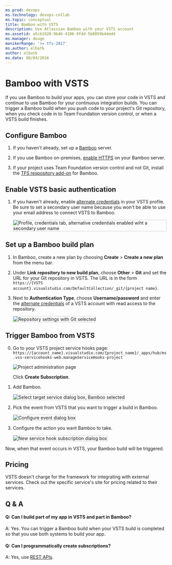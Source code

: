 ```yaml
---
ms.prod: devops
ms.technology: devops-collab
ms.topic: conceptual
title: Bamboo with VSTS
description: Use Atlassian Bamboo with your VSTS account
ms.assetid: a5cb1028-9b46-4106-9fdd-5b8059b4dedd
ms.manager: douge
monikerRange: '>= tfs-2017'
ms.author: elbatk
author: elbatk
ms.date: 08/04/2016
---
```


# Bamboo with VSTS

If you use Bamboo to build your apps, you can store your code in VSTS
and continue to use Bamboo for your continuous integration builds.
You can trigger a Bamboo build when you push code to your project's
Git repository,  when you check code in to Team Foundation version control,
or when a VSTS build finishes.

## Configure Bamboo

1. If you haven't already, set up a [Bamboo](https://www.atlassian.com/software/bamboo/) server.

2. If you use Bamboo on-premises, [enable HTTPS](https://confluence.atlassian.com/display/BAMBOO/Advanced+actions) on your Bamboo server.

3. If your project uses Team Foundation version control and not Git, install the [TFS respository add-on](https://marketplace.atlassian.com/search?q=tfs) for Bamboo.

## Enable VSTS basic authentication
1. If you haven't already, enable [alternate credentials](../../git/auth-overview.md#alternate-credentials) in your VSTS profile.
Be sure to set a secondary user name because you won't be able to use your email address
to connect VSTS to Bamboo.

   <img alt="Profile, credentials tab, alternative credentials enabled wiht a secondary user name" src="./_img/bamboo/alternate-credentials.png" style="border: 1px solid #CCCCCC" />

## Set up a Bamboo build plan

1. In Bamboo, create a new plan by choosing **Create** > **Create a new plan** from the menu bar.

2. Under **Link repository to new build plan**, choose **Other** > **Git** and set the URL for your Git repository in VSTS.
The URL is in the form ```https://{VSTS account}.visualstudio.com/DefaultCollection/_git/{project name}```.

3. Next to **Authentication Type**, choose **Username/password** and enter the [alternate credentials](../../git/auth-overview.md#alternate-credentials) of a VSTS account with read access to the repository. 

   <img alt="Repository settings with Git selected" src="./_img/bamboo/repository-management-settings.png" style="border: 1px solid #CCCCCC" />

## Trigger Bamboo from VSTS 

0. Go to your VSTS project service hooks page: `https://{account_name}.visualstudio.com/{project_name}/_apps/hub/ms.vss-servicehooks-web.manageServiceHooks-project`

	![Project administration page](./_img/add-service-hook.png)

	Click **Create Subscription**.

3. Add Bamboo.

   <img alt="Select target service dialog box, Bamboo selected" src="./_img/bamboo/target-service.png" style="border: 1px solid #CCCCCC" />

4. Pick the event from VSTS that you want to trigger a build in Bamboo.

   <img alt="Configure event dialog box" src="./_img/bamboo/configure-event.png" style="border: 1px solid #CCCCCC" />

5. Configure the action you want Bamboo to take.

   <img alt="New service hook subscription dialog box" src="./_img/bamboo/subscription.png" style="border: 1px solid #CCCCCC" />

Now, when that event occurs in VSTS, your Bamboo build will be triggered.

## Pricing
VSTS doesn't charge for the framework for integrating with external services. Check out the specific service's site
for pricing related to their services. 

## Q & A

<!-- BEGINSECTION class="m-qanda" -->

#### Q: Can I build part of my app in VSTS and part in Bamboo?

A: Yes. You can trigger a Bamboo build when your VSTS build is completed so that you use both systems to build your app.

#### Q: Can I programmatically create subscriptions?

A: Yes, use [REST APIs](../create-subscription.md).

<!-- ENDSECTION -->